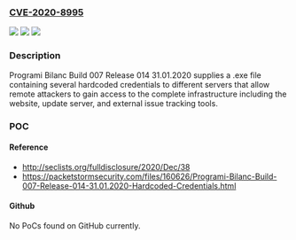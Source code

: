 ### [CVE-2020-8995](https://cve.mitre.org/cgi-bin/cvename.cgi?name=CVE-2020-8995)
![](https://img.shields.io/static/v1?label=Product&message=n%2Fa&color=blue)
![](https://img.shields.io/static/v1?label=Version&message=n%2Fa&color=blue)
![](https://img.shields.io/static/v1?label=Vulnerability&message=n%2Fa&color=brighgreen)

### Description

Programi Bilanc Build 007 Release 014 31.01.2020 supplies a .exe file containing several hardcoded credentials to different servers that allow remote attackers to gain access to the complete infrastructure including the website, update server, and external issue tracking tools.

### POC

#### Reference
- http://seclists.org/fulldisclosure/2020/Dec/38
- https://packetstormsecurity.com/files/160626/Programi-Bilanc-Build-007-Release-014-31.01.2020-Hardcoded-Credentials.html

#### Github
No PoCs found on GitHub currently.

